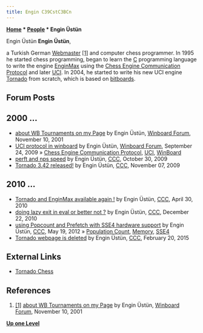 ```yaml
---
title: Engin C39CstC3BCn
---
```

**[Home](Home "Home") * [People](People "People") * Engin Üstün**

[](File:Engin%C3%9Cst%C3%BCn.jpg) Engin Üstün
**Engin Üstün**,

a Turkish German [Webmaster](https://en.wikipedia.org/wiki/Webmaster) <a id="cite-note-1" href="#cite-ref-1">[1]</a> and computer chess programmer.
In 1995 he started chess programming, began to learn the [C](C "C") programming language to write the engine [EnginMax](EnginMax "EnginMax") using the [Chess Engine Communication Protocol](Chess_Engine_Communication_Protocol "Chess Engine Communication Protocol") and later [UCI](UCI "UCI").
In 2004, he started to write his new UCI engine [Tornado](Tornado "Tornado") from scratch, which is based on [bitboards](Bitboards "Bitboards").

## Forum Posts

## 2000 ...

- [about WB Tournaments on my Page](http://www.open-aurec.com/wbforum/viewtopic.php?f=18&t=35022) by Engin Üstün, [Winboard Forum](Computer_Chess_Forums "Computer Chess Forums"), November 10, 2001
- [UCI protocol in winboard](http://www.open-aurec.com/wbforum/viewtopic.php?f=19&t=50429) by Engin Üstün, [Winboard Forum](Computer_Chess_Forums "Computer Chess Forums"), September 24, 2009 » [Chess Engine Communication Protocol](Chess_Engine_Communication_Protocol "Chess Engine Communication Protocol"), [UCI](UCI "UCI"), [WinBoard](WinBoard "WinBoard")
- [perft and nps speed](http://www.talkchess.com/forum/viewtopic.php?t=30405) by Engin Üstün, [CCC](CCC "CCC"), October 30, 2009
- [Tornado 3.42 released!](http://www.talkchess.com/forum/viewtopic.php?t=30525) by Engin Üstün, [CCC](CCC "CCC"), November 07, 2009

## 2010 ...

- [Tornado and EnginMax available again !](http://www.talkchess.com/forum/viewtopic.php?t=34081) by Engin Üstün, [CCC](CCC "CCC"), April 30, 2010
- [doing lazy exit in eval or better not ?](http://www.talkchess.com/forum/viewtopic.php?t=37223) by Engin Üstün, [CCC](CCC "CCC"), December 22, 2010
- [using Popcount and Prefetch with SSE4 hardware support](http://www.talkchess.com/forum/viewtopic.php?t=43771) by Engin Üstün, [CCC](CCC "CCC"), May 19, 2012 » [Population Count](Population_Count "Population Count"), [Memory](Memory "Memory"), [SSE4](SSE4 "SSE4")
- [Tornado webpage is deleted](http://www.talkchess.com/forum/viewtopic.php?t=55403) by Engin Üstün, [CCC](CCC "CCC"), February 20, 2015

## External Links

- [Tornado Chess](https://tornadochessengine.blogspot.com/)

## References

1. <a id="cite-ref-1" href="#cite-note-1">[1]</a> [about WB Tournaments on my Page](http://www.open-aurec.com/wbforum/viewtopic.php?f=18&t=35022) by Engin Üstün, [Winboard Forum](Computer_Chess_Forums "Computer Chess Forums"), November 10, 2001

**[Up one Level](People "People")**

